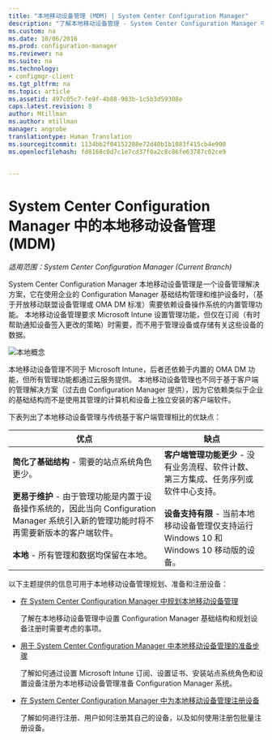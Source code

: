 ```yaml
---
title: "本地移动设备管理 (MDM) | System Center Configuration Manager"
description: "了解本地移动设备管理 - System Center Configuration Manager 中的设备管理解决方案。"
ms.custom: na
ms.date: 10/06/2016
ms.prod: configuration-manager
ms.reviewer: na
ms.suite: na
ms.technology:
- configmgr-client
ms.tgt_pltfrm: na
ms.topic: article
ms.assetid: 497c05c7-fe9f-4b88-983b-1c5b3d59308e
caps.latest.revision: 8
author: Mtillman
ms.author: mtillman
manager: angrobe
translationtype: Human Translation
ms.sourcegitcommit: 1134bb2f04152288e72d40b1b1083f415cb4e900
ms.openlocfilehash: fd8168c0d7c1e7cd37f0a2c8c86fe63787c02ce9


---
```

# <a name="on-premises-mobile-device-management-mdm-in-system-center-configuration-manager"></a>System Center Configuration Manager 中的本地移动设备管理 (MDM)

*适用范围：System Center Configuration Manager (Current Branch)*

System Center Configuration Manager 本地移动设备管理是一个设备管理解决方案，它在使用企业的 Configuration Manager 基础结构管理和维护设备时，（基于开放移动联盟设备管理或 OMA DM 标准）需要依赖设备操作系统的内置管理功能。 本地移动设备管理要求 Microsoft Intune 设置管理功能，但仅在订阅（有时帮助通知设备签入更改的策略）时需要，而不用于管理设备或存储有关这些设备的数据。  

 ![本地概念](media/On-premises-conceptual.png)  

 本地移动设备管理不同于 Microsoft Intune，后者还依赖于内置的 OMA DM 功能，但所有管理功能都通过云服务提供。  本地移动设备管理也不同于基于客户端的管理解决方案（过去由 Configuration Manager 提供），因为它依赖类似于企业的基础结构而不是使用其管理的计算机和设备上独立安装的客户端软件。  

 下表列出了本地移动设备管理与传统基于客户端管理相比的优缺点：  

|优点|缺点|  
|----------------|-------------------|  
|**简化了基础结构** - 需要的站点系统角色更少。<br /><br /> **更易于维护** - 由于管理功能是内置于设备操作系统的，因此当向 Configuration Manager 系统引入新的管理功能时将不再需要新版本的客户端软件。<br /><br /> **本地** - 所有管理和数据均保留在本地。|**客户端管理功能更少** - 没有业务流程、软件计数、第三方集成、任务序列或软件中心支持。<br /><br /> **设备支持有限** - 当前本地移动设备管理仅支持运行 Windows 10 和 Windows 10 移动版的设备。|  

 以下主题提供的信息可用于本地移动设备管理规划、准备和注册设备：  

-   [在 System Center Configuration Manager 中规划本地移动设备管理](../plan-design/plan-on-premises-mdm.md)  

     了解在本地移动设备管理中设置 Configuration Manager 基础结构和规划设备注册时需要考虑的事项。  

-   [用于 System Center Configuration Manager 中本地移动设备管理的准备步骤](../get-started/preparation-steps-for-on-premises-mdm.md)  

     了解如何通过设置 Microsoft Intune 订阅、设置证书、安装站点系统角色和设置设备注册为本地移动设备管理准备 Configuration Manager 系统。  

-   [在 System Center Configuration Manager 中为本地移动设备管理注册设备](../deploy-use/enroll-devices-on-premises-mdm.md)  

     了解如何进行注册、用户如何注册其自己的设备，以及如何使用注册包批量注册设备。  



<!--HONumber=Nov16_HO1-->


